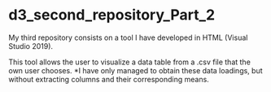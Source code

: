 # d3_second_repository_Part_2
My third repository consists on a tool I have developed in HTML (Visual Studio 2019).

This tool allows the user to visualize a data table from a .csv file that the own user chooses.
*I have only managed to obtain these data loadings, but without extracting columns and their corresponding means. 

